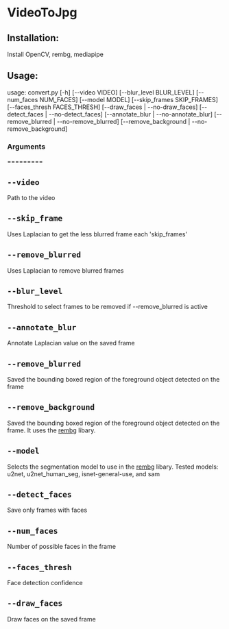 <h1>VideoToJpg</h1>

<h2>Installation: </h2>

<p>Install OpenCV, rembg, mediapipe</p>

<h2>Usage: </h2>

usage: convert.py [-h] [--video VIDEO] [--blur_level BLUR_LEVEL] [--num_faces NUM_FACES] [--model MODEL] [--skip_frames SKIP_FRAMES]
                  [--faces_thresh FACES_THRESH] [--draw_faces | --no-draw_faces] [--detect_faces | --no-detect_faces]
                  [--annotate_blur | --no-annotate_blur] [--remove_blurred | --no-remove_blurred] [--remove_background | --no-remove_background]


<h3>Arguments</h3>
=========

``--video``
------------------
Path to the video

``--skip_frame``
------------------
Uses Laplacian to get the less blurred frame each 'skip_frames'

``--remove_blurred``
------------------
Uses Laplacian to remove blurred frames

``--blur_level``
------------------
Threshold to select frames to be removed if --remove_blurred is active

``--annotate_blur``
------------------
Annotate Laplacian value on the saved frame

``--remove_blurred``
------------------
Saved the bounding boxed region of the foreground object detected on the frame

``--remove_background``
------------------
Saved the bounding boxed region of the foreground object detected on the frame.
It uses the <a href="https://github.com/danielgatis/rembg">rembg</a> libary.

``--model``
------------------
Selects the segmentation model to use in the <a href="https://github.com/danielgatis/rembg">rembg</a> libary.
Tested models: u2net, u2net_human_seg, isnet-general-use, and sam

``--detect_faces``
------------------
Save only frames with faces

``--num_faces``
------------------
Number of possible faces in the frame

``--faces_thresh``
------------------
Face detection confidence

``--draw_faces``
------------------
Draw faces on the saved frame